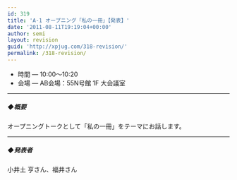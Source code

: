 ```yaml
---
id: 319
title: 'A-1 オープニング「私の一冊」【発表】'
date: '2011-08-11T19:19:04+00:00'
author: semi
layout: revision
guid: 'http://xpjug.com/318-revision/'
permalink: /318-revision/
---
```


- 時間 — 10:00～10:20
- 会場 — AB会場：55N号館 1F 大会議室

---

##### ◆概要

オープニングトークとして「私の一冊」をテーマにお話します。

---

##### ◆発表者

小井土 亨さん、福井さん